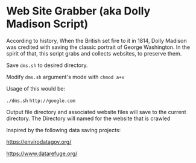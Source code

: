 # Web Site Grabber (aka Dolly Madison Script)

According to history, When the British set fire to it in 1814, Dolly Madison was credited with saving the classic portrait of George Washington. In the spirit of that, this script grabs and collects websites, to preserve them.


Save `dms.sh` to desired directory.

Modify `dms.sh` argument's mode with `chmod a+x`

Usage of this would be:

`./dms.sh` `http://google.com` 

Output file directory and associated website files will save to the current directory. The Directory will named for the website that is crawled


Inspired by the following data saving projects:

https://envirodatagov.org/

https://www.datarefuge.org/

